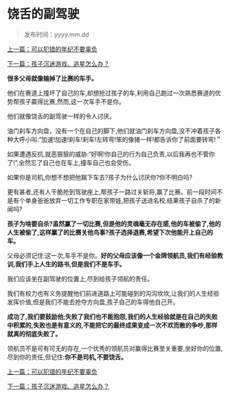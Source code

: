 # 饶舌的副驾驶 

> 发布时间：yyyy.mm.dd 

[上一篇：可以犯错的年纪不要辜负  ](/education/article14)

[下一篇：孩子沉迷游戏、追星怎么办？ ](/education/article16)

**很多父母就像输掉了比赛的车手。**

他们在赛道上撞坏了自己的车,却想抢过孩子的车,利用自己跑过一次熟悉赛道的优势帮孩子贏得比赛,然而,这一次车手不是你。

他们就像饶舌的副驾驶一样的令人讨厌。

油门刹车方向盘，没有一个在自己的脚下,他们就油门刹车方向盘,没不冲着孩子各种大呼小叫:“加速!加速!刹车!刹车!左转弯!笨的像猪一样!都告诉你了前面要转弯!＂

如果遭遇反抗,就恶狠狠的威胁:“好啊!你自己的行为自己负责,以后我再也不管你了!”,全然忘了自己也在车上,撞车自己也会受伤。

如果你是司机,你想不想把他踹下车去?孩子为什么讨厌你?你不明白吗?

更有甚者,还有人干脆抢到驾驶座上,帮孩子一路过关斩将,赢了比赛。前一段时间不是有个单身爸爸放弃一切工作专职在家带娃,把孩子送进名校,结果孩子自杀了的新闻吗?

**孩子为啥要自杀?虽然赢了一切比赛,但是他的灵魂毫无存在感,他的车被偷了,他的人生被偷了,这样赢了的比赛关他鸟事?孩子选择退赛,希望下次他能开上自己的车。**

父母必须记住:这一次,车手不是你。**好的父母应该像一个金牌领航员,我们有经验教训,我们手上人生的路书,但是我们不是车手。**

我们应该坐在副驾驶的位置上,尽到给孩子领航的责任。

我们有权力也有义务提醒他们前进道路上可能碰到的沟沟坎坎,让我们的人生经验发挥价值,但是我们不能去抢夺方向盘,孩子自己的车得他自己开。

**成功了,我们要鼓励他;失败了我们也不能抱怨,我们的人生经验就是在自己的失败中积累的,失败也是有意义的,不能把它的最终成果变成一次不欢而散的争吵,那样就真的彻底失败了。**

领航员不是可有可无的存在,一个优秀的领航员对赢得比赛至关重要,坐好你的位置,尽到你的责任,但记住:**你不是司机,不要饶舌。**



[上一篇：可以犯错的年纪不要辜负  ](/education/article14)

[下一篇：孩子沉迷游戏、追星怎么办？ ](/education/article16)